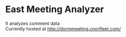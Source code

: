 # East Meeting Analyzer #
It analyzes comment data  
Currently hosted at http://dormmeeting.cnorfleet.com/
